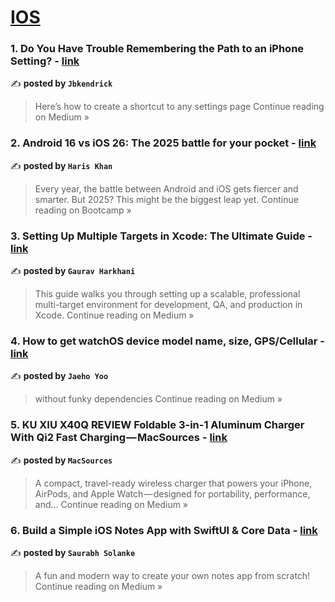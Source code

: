 
<h1><a href=https://medium.com/tag/ios/recommended target="_blank" rel="noopener noreferrer">IOS</a></h1>
<h3>1. Do You Have Trouble Remembering the Path to an iPhone Setting? - <a href="https://medium.com/@jbkendrick_50942/do-you-have-trouble-remembering-the-path-to-an-iphone-setting-fe294b7713b1?source=rss------ios-5" target="_blank" rel="noopener noreferrer">link</a></h3>

✍️ **posted by `Jbkendrick`**

<blockquote>Here’s how to create a shortcut to any settings page
Continue reading on Medium »</blockquote>

<h3>2. Android 16 vs iOS 26: The 2025 battle for your pocket - <a href="https://medium.com/design-bootcamp/android-16-vs-ios-26-the-2025-battle-for-your-pocket-59500c2fcd8d?source=rss------ios-5" target="_blank" rel="noopener noreferrer">link</a></h3>

✍️ **posted by `Haris Khan`**

<blockquote>Every year, the battle between Android and iOS gets fiercer and smarter. But 2025? This might be the biggest leap yet.
Continue reading on Bootcamp »</blockquote>

<h3>3. Setting Up Multiple Targets in Xcode: The Ultimate Guide - <a href="https://medium.com/@gauravharkhani01/setting-up-multiple-targets-in-xcode-the-ultimate-guide-c2b7a7117b3f?source=rss------ios-5" target="_blank" rel="noopener noreferrer">link</a></h3>

✍️ **posted by `Gaurav Harkhani`**

<blockquote>This guide walks you through setting up a scalable, professional multi-target environment for development, QA, and production in Xcode.
Continue reading on Medium »</blockquote>

<h3>4. How to get watchOS device model name, size, GPS/Cellular - <a href="https://medium.com/@Jager-yoo/how-to-get-watchos-device-model-name-size-gps-cellular-a1810dfccd58?source=rss------ios-5" target="_blank" rel="noopener noreferrer">link</a></h3>

✍️ **posted by `Jaeho Yoo`**

<blockquote>without funky dependencies
Continue reading on Medium »</blockquote>

<h3>5. KU XIU X40Q REVIEW Foldable 3-in-1 Aluminum Charger With Qi2 Fast Charging — MacSources - <a href="https://macsources.medium.com/ku-xiu-x40q-review-foldable-3-in-1-aluminum-charger-with-qi2-fast-charging-macsources-bca0fdf3aba8?source=rss------ios-5" target="_blank" rel="noopener noreferrer">link</a></h3>

✍️ **posted by `MacSources`**

<blockquote>A compact, travel-ready wireless charger that powers your iPhone, AirPods, and Apple Watch — designed for portability, performance, and…
Continue reading on Medium »</blockquote>

<h3>6. Build a Simple iOS Notes App with SwiftUI & Core Data - <a href="https://medium.com/@saurabh.solanke_6285/build-a-simple-ios-notes-app-with-swiftui-core-data-bddc40463017?source=rss------ios-5" target="_blank" rel="noopener noreferrer">link</a></h3>

✍️ **posted by `Saurabh Solanke`**

<blockquote>A fun and modern way to create your own notes app from scratch!
Continue reading on Medium »</blockquote>

